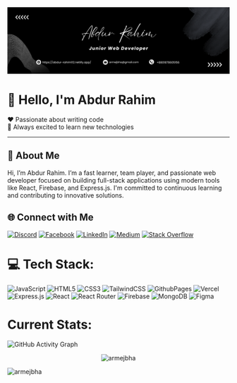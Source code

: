 <img src="./abdurrahim.png" alt="Abdur Rahim">

# 👋 Hello, I'm Abdur Rahim
❤️ Passionate about writing code  
🤖 Always excited to learn new technologies  

---

## 🚀 About Me
Hi, I’m Abdur Rahim. I’m a fast learner, team player, and passionate web developer focused on building full-stack applications using modern tools like React, Firebase, and Express.js. I'm committed to continuous learning and contributing to innovative solutions.

## 🌐 Connect with Me
[![Discord](https://img.shields.io/badge/Discord-%237289DA.svg?logo=discord&logoColor=white)](https://discord.gg/) [![Facebook](https://img.shields.io/badge/Facebook-%231877F2.svg?logo=Facebook&logoColor=white)](https://facebook.com/) [![LinkedIn](https://img.shields.io/badge/LinkedIn-%230077B5.svg?logo=linkedin&logoColor=white)](https://linkedin.com/in/) [![Medium](https://img.shields.io/badge/Medium-12100E?logo=medium&logoColor=white)](https://medium.com/) [![Stack Overflow](https://img.shields.io/badge/-Stackoverflow-FE7A16?logo=stack-overflow&logoColor=white)](https://stackoverflow.com/)


# 💻 Tech Stack:

![JavaScript](https://img.shields.io/badge/javascript-%23323330.svg?style=for-the-badge&logo=javascript&logoColor=%23F7DF1E) ![HTML5](https://img.shields.io/badge/html5-%23E34F26.svg?style=for-the-badge&logo=html5&logoColor=white) ![CSS3](https://img.shields.io/badge/css3-%231572B6.svg?style=for-the-badge&logo=css3&logoColor=white) ![TailwindCSS](https://img.shields.io/badge/tailwindcss-%2338B2AC.svg?style=for-the-badge&logo=tailwind-css&logoColor=white) ![GithubPages](https://img.shields.io/badge/github%20pages-121013?style=for-the-badge&logo=github&logoColor=white) ![Vercel](https://img.shields.io/badge/vercel-%23000000.svg?style=for-the-badge&logo=vercel&logoColor=white) ![Express.js](https://img.shields.io/badge/express.js-%23404d59.svg?style=for-the-badge&logo=express&logoColor=%2361DAFB) ![React](https://img.shields.io/badge/react-%2320232a.svg?style=for-the-badge&logo=react&logoColor=%2361DAFB) ![React Router](https://img.shields.io/badge/react--router-%23CA4245.svg?style=for-the-badge&logo=react-router&logoColor=white) ![Firebase](https://img.shields.io/badge/firebase-%23039BE5.svg?style=for-the-badge&logo=firebase&logoColor=white) ![MongoDB](https://img.shields.io/badge/MongoDB-%234ea94b.svg?style=for-the-badge&logo=mongodb&logoColor=white) ![Figma](https://img.shields.io/badge/figma-%23F24E1E.svg?style=for-the-badge&logo=figma&logoColor=white)



<h1>Current Stats:</h1>
<!-- <img src='https://cdn.jsdelivr.net/npm/simple-icons@3.0.1/icons/github.svg' alt='github' height='40'> -->

![GitHub Activity Graph](https://activity-graph.herokuapp.com/graph?username=armejbha)

<div style="display:flex;justify-content:center;align-items:center">
<img src="https://github-readme-stats.vercel.app/api?username=armejbha&show_icons=true&locale=en" alt="armejbha" />
<!-- <img src="https://github-readme-streak-stats.herokuapp.com/?user=armejbha&" alt="armejbha" /> -->
</div>

<p><img src="https://github-readme-stats.vercel.app/api/top-langs?username=armejbha&show_icons=true&locale=en&layout=compact" alt="armejbha" /></p>




